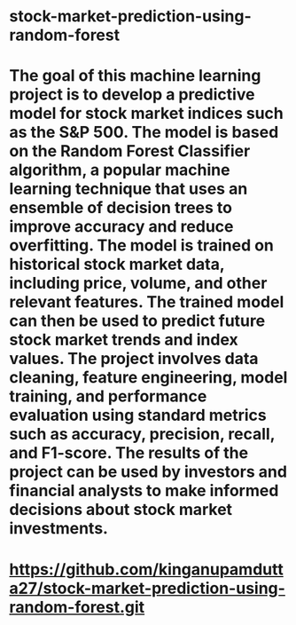 # stock-market-prediction-using-random-forest

# The goal of this machine learning project is to develop a predictive model for stock market indices such as the S&P 500. The model is based on the Random Forest Classifier algorithm, a popular machine learning technique that uses an ensemble of decision trees to improve accuracy and reduce overfitting. The model is trained on historical stock market data, including price, volume, and other relevant features. The trained model can then be used to predict future stock market trends and index values. The project involves data cleaning, feature engineering, model training, and performance evaluation using standard metrics such as accuracy, precision, recall, and F1-score. The results of the project can be used by investors and financial analysts to make informed decisions about stock market investments.

# https://github.com/kinganupamdutta27/stock-market-prediction-using-random-forest.git

